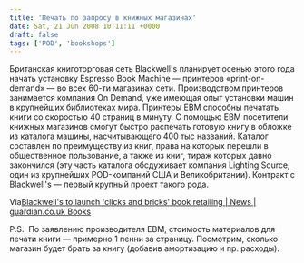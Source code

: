 ```yaml
---
title: 'Печать по запросу в книжных магазинах'
date: Sat, 21 Jun 2008 10:11:11 +0000
draft: false
tags: ['POD', 'bookshops']
---
```


Британская книготорговая сеть Blackwell's планирует осенью этого года начать установку Espresso Book Machine — принтеров «print-on-demand» — во всех 60-ти магазинах сети. Производством принтеров занимается компания On Demand, уже имеющая опыт установки машин в крупнейших библиотеках мира. Принтеры EBM способны печатать книги со скоростью 40 страниц в минуту. С помощью EBM посетители книжных магазинов смогут быстро распечать готовую книгу в обложке из каталога машины, насчитывающего 400 тыс названий. Каталог составлен по преимуществу из книг, права на которых перешли в общественное пользование, а также из книг, тираж которых давно закончился (эту часть каталога обсдуживает компания Lighting Source, один из крупнейших POD-компаний США и Великобритании). Контракт с Blackwell's — первый крупный проект такого рода. 

Via[Blackwell's to launch 'clicks and bricks' book retailing | News | guardian.co.uk Books](http://books.guardian.co.uk/news/articles/0,,2286818,00.html?gusrc=rss&feed=10) 

P.S.  По заявлению производителя EBM, стоимость материалов для печати книги — примерно 1 пенни за страницу. Посмотрим, сколько магазин будет брать за книгу (добавив амортизацию и пр. расходы).